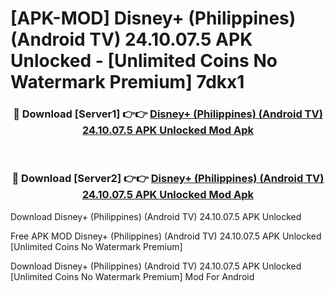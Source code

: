 # [APK-MOD] Disney+ (Philippines) (Android TV) 24.10.07.5 APK Unlocked - [Unlimited Coins No Watermark Premium] 7dkx1



<div align="center">
<h3>🔴 Download [Server1] 👉👉 <a href="https://momento.my/?title=Disney+_(Philippines)_(Android_TV)_24.10.07.5_APK_Unlocked">Disney+ (Philippines) (Android TV) 24.10.07.5 APK Unlocked Mod Apk</a></h3><br>

<h3>🔴 Download [Server2] 👉👉 <a href="https://momento.my/?title=Disney+_(Philippines)_(Android_TV)_24.10.07.5_APK_Unlocked">Disney+ (Philippines) (Android TV) 24.10.07.5 APK Unlocked Mod Apk</a></h3>
</div>



Download Disney+ (Philippines) (Android TV) 24.10.07.5 APK Unlocked 

Free APK MOD Disney+ (Philippines) (Android TV) 24.10.07.5 APK Unlocked [Unlimited Coins No Watermark Premium]

Download Disney+ (Philippines) (Android TV) 24.10.07.5 APK Unlocked [Unlimited Coins No Watermark Premium] Mod For Android
